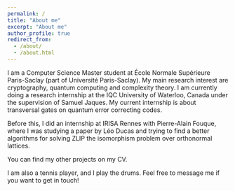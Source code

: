 ```yaml
---
permalink: /
title: "About me"
excerpt: "About me"
author_profile: true
redirect_from: 
  - /about/
  - /about.html
---
```


I am a Computer Science Master student at École Normale Supérieure Paris-Saclay (part of Université Paris-Saclay). My main research interest are cryptography, quantum computing and complexity theory. I am currently doing a research internship at the IQC University of Waterloo, Canada under the supervision of Samuel Jaques. My current internship is about transversal gates on quantum error correcting codes.

Before this, I did an internship at IRISA Rennes with Pierre-Alain Fouque, where I was studying a paper by Léo Ducas and trying to find a better algorithms for solving ZLIP the isomorphism problem over orthonormal lattices.


You can find my other projects on my CV.

I am also a tennis player, and I play the drums. 
Feel free to message me if you want to get in touch!
